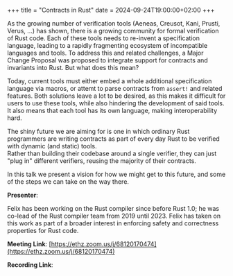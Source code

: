 +++
title = "Contracts in Rust"
date = 2024-09-24T19:00:00+02:00
+++

As the growing number of verification tools (Aeneas, Creusot, Kani, Prusti, Verus, ...) has shown, there is a growing community for formal verification of Rust code. 
Each of these tools needs to re-invent a specification language, leading to a rapidly fragmenting ecosystem of incompatible languages and tools.
To address this and related challenges, a Major Change Proposal was proposed to integrate support for contracts and invariants into Rust.
But what does this mean? 

Today, current tools must either embed a whole additional specification language via macros, or attemt to parse contracts from `assert!` and related features.
Both solutions leave a lot to be desired, as this makes it difficult for users to use these tools, while also hindering the development of said tools.
It also means that each tool has its own language, making interoperability hard.

The shiny future we are aiming for is one in which ordinary Rust programmers are writing contracts as part of every day Rust to be verified with dynamic (and static) tools.	
Rather than building their codebase around a single verifier, they can just "plug in" different verifiers, reusing the majority of their contracts. 

In this talk we present a vision for how we might get to this future, and some of the steps we can take on the way there.

**Presenter**:

Felix has been working on the Rust compiler since before Rust 1.0; he was co-lead of the Rust compiler team from 2019 until 2023. Felix has taken on this work as part of a broader interest in enforcing safety and correctness properties for Rust code.

**Meeting Link**: [https://ethz.zoom.us/j/68120170474](https://ethz.zoom.us/j/68120170474)

**Recording Link**: